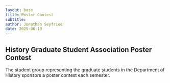 ```yaml
---
layout: base
title: Poster Contest
subtitle: 
author: Jonathan Seyfried
date: 2025-06-19
---
```



<h2>History Graduate Student Association Poster Contest</h2>

The student group representing the graduate students in the Department of History sponsors a poster contest each semester. 
